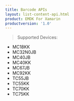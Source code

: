 ```yaml
---
title: Barcode APIs
layout: list-content-api.html
product: EMDK For Xamarin
productversion: '1.0'
---
```

>Supported Devices:
* MC18KK
* MC32N0JB
* MC40JB
* MC40KK
* MC67JB
* MC92KK
* TC55JB
* TC55KK
* TC70KK
* TC75KK









